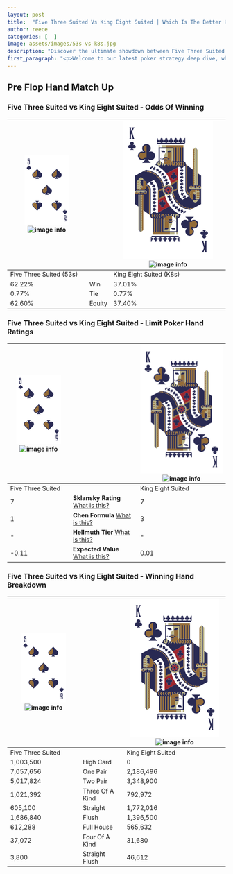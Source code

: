 ```yaml
---
layout: post
title:  "Five Three Suited Vs King Eight Suited | Which Is The Better Hand In Poker? A Complete Guide"
author: reece
categories: [  ]
image: assets/images/53s-vs-k8s.jpg
description: "Discover the ultimate showdown between Five Three Suited and King Eight Suited in poker! Uncover the odds, strategies, and scenarios where one hand triumphs over the other. Get ready to up your poker game with this thrilling analysis."
first_paragraph: "<p>Welcome to our latest poker strategy deep dive, where we're pitting two distinct hands against each other in a high-stakes showdown: Five Three Suited vs King Eight Suited.</p><p>In the dynamic world of poker, every decision counts, and knowing which hand holds the upper hand is key to your success at the table.</p><p>In this article, we'll dissect these two hands, explore the scenarios where one dominates the other, and equip you with the knowledge to make strategic choices that can tip the odds in your favor.</p><p>Get ready to unravel the intriguing dynamics of these poker hands and elevate your game to new heights.</p>"
---
```




[comment]: # (sp0)

## Pre Flop Hand Match Up

<div class="table hand-ratings" markdown="1"> 



### Five Three Suited vs King Eight Suited - Odds Of Winning


    
| ![image info](assets/images/hand1/5.png) ![image info](assets/images/hand1/3s.png) |  | ![image info](assets/images/hand2/K.png) ![image info](assets/images/hand2/8s.png) |
| -------- | -------- | -------- |
| Five Three Suited (53s) |  | King Eight Suited (K8s) |
| 62.22% | Win | 37.01% |
| 0.77% | Tie | 0.77% |
| 62.60% | Equity | 37.40% |




[comment]: # (sp1)



### Five Three Suited vs King Eight Suited - Limit Poker Hand Ratings


    
| ![image info](assets/images/hand1/5.png) ![image info](assets/images/hand1/3s.png) |  | ![image info](assets/images/hand2/K.png) ![image info](assets/images/hand2/8s.png) |
| -------- | -------- | -------- |
| Five Three Suited |  | King Eight Suited |
| 7 | **Sklansky Rating** [What is this?](/sklansky-rating-explained) | 7 |
| 1 | **Chen Formula** [What is this?](/chen-formula-explained) | 3 |
| - | **Hellmuth Tier** [What is this?](/Hellmuth-tier-explained) | - |
| -0.11 | **Expected Value** [What is this?](/expected-value-explained) | 0.01 |




[comment]: # (sp2)



### Five Three Suited vs King Eight Suited - Winning Hand Breakdown


    
| ![image info](assets/images/hand1/5.png) ![image info](assets/images/hand1/3s.png) |  | ![image info](assets/images/hand2/K.png) ![image info](assets/images/hand2/8s.png) |
| -------- | -------- | -------- |
| Five Three Suited |  | King Eight Suited |
| 1,003,500 | High Card | 0 |
| 7,057,656 | One Pair | 2,186,496 |
| 5,017,824 | Two Pair | 3,348,900 |
| 1,021,392 | Three Of A Kind | 792,972 |
| 605,100 | Straight | 1,772,016 |
| 1,686,840 | Flush | 1,396,500 |
| 612,288 | Full House | 565,632 |
| 37,072 | Four Of A Kind | 31,680 |
| 3,800 | Straight Flush | 46,612 |




[comment]: # (sp3)



</div>

[comment]: # (sp4)



[comment]: # (sp5)

